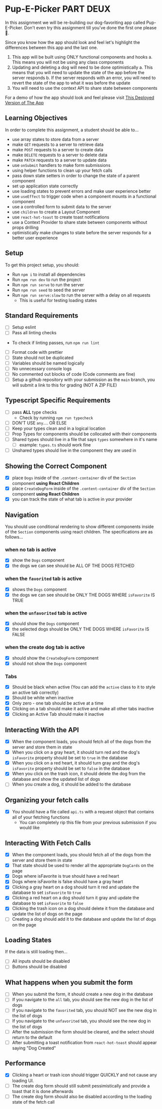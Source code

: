 # Pup-E-Picker PART DEUX

In this assignment we will be re-building our dog-favoriting app called Pup- E-Picker. Don't even try this assignment till you've done the first one please 🙏.

Since you know how the app should look and feel let's highlight the differences between this app and the last one.

1. This app will be built using ONLY functional components and hooks
   a. This means you will not be using any class components
2. Updating and deleting a dog will need to be done optimistically
   a. This means that you will need to update the state of the app before the server responds
   b. If the server responds with an error, you will need to revert the state of the app to what it was before the update
3. You will need to use the context API to share state between components

For a demo of how the app should look and feel please visit [This Deployed Version of The App](https://optimitistic-pup-e-picker-deployed-bsa263act-devslopes1.vercel.app/functional)

## Learning Objectives

In order to complete this assignment, a student should be able to...

- use array states to store data from a server
- make `GET` requests to a server to retrieve data
- make `POST` requests to a server to create data
- make `DELETE` requests to a server to delete data
- make `PATCH` requests to a server to update data
- use `onSubmit` handlers to make form submissions
- using helper functions to clean up your fetch calls
- pass down state setters in order to change the state of a parent component
- set up application state correctly
- use loading states to prevent errors and make user experience better
- use `useEffect` to trigger code when a component mounts in a functional component
- use a controlled form to submit data to the server
- use `children` to create a Layout Component
- use `react-hot-toast` to create toast notifications
- use a Context Provider to share state between components without props drilling
- optimistically make changes to state before the server responds for a better user experience

## Setup

To get this project setup, you should:

- Run `npm i` to install all dependencies
- Run `npm run dev` to run the project
- Run `npm run serve` to run the server
- Run `npm run seed` to seed the server
- Run `npm run serve:slow` to run the server with a delay on all requests
  - This is useful for testing loading states

## Standard Requirements

- [ ] Setup eslint
- [ ] Pass all linting checks

- To check if linting passes, run `npm run lint`

- [ ] Format code with prettier
- [ ] State should not be duplicated
- [ ] Variables should be named logically
- [ ] No unnecessary console logs
- [ ] No commented out blocks of code (Code comments are fine)
- [ ] Setup a github repository with your submission as the `main` branch, you will submit a link to this for grading (NOT A ZIP FILE)

## Typescript Specific Requirements

- [ ] pass **ALL** type checks
  - Check by running `npm run typecheck`
- [ ] DON'T USE `any`.... OR ELSE
- [ ] Keep your types clean and in a logical location
- [ ] Prop Types for components should be collocated with their components
- [ ] Shared types should live in a file that says `types` somewhere in it's name
  - [ ] example: `types.ts` should work fine
- [ ] Unshared types should live in the component they are used in

## Showing the Correct Component

- [X] place `Dogs` inside of the `.content-container` div of the `Section` component **using React Children**
- [X] place `CreateDogForm` inside of the `.content-container` div of the `Section` component **using React Children**
- [X] you can track the state of what tab is active in your provider

## Navigation

You should use conditional rendering to show different components inside of the `Section` components using react children. The specifications are as follows...

### when no tab is active

- [X] show the `Dogs` component
- [X] the dogs we can see should be ALL OF THE DOGS FETCHED

### when the `favorited` tab is active

- [X] shows the `Dogs` component
- [X] the dogs we can see should be ONLY THE DOGS WHERE `isFavorite` IS TRUE

### when the `unfavorited` tab is active

- [X] should show the `Dogs` component
- [X] the selected dogs should be ONLY THE DOGS WHERE `isFavorite` IS FALSE

### when the create dog tab is active

- [X] should show the `CreateDogForm` component
- [X] should not show the `Dogs` component

### Tabs

- [X] Should be black when active (You can add the `active` class to it to style an active tab correctly)
- [X] Should be white when inactive
- [X] Only zero - one tab should be active at a time
- [X] Clicking on a tab should make it active and make all other tabs inactive
- [X] Clicking an Active Tab should make it inactive

## Interacting With the API

- [X] When the component loads, you should fetch all of the dogs from the server and store them in state
- [X] When you click on a gray heart, it should turn red and the dog's `isFavorite` property should be set to `true` in the database
- [X] When you click on a red heart, it should turn gray and the dog's `isFavorite` property should be set to `false` in the database
- [X] When you click on the trash icon, it should delete the dog from the database and show the updated list of dogs
- [ ] When you create a dog, it should be added to the database

## Organizing your fetch calls

- [X] You should have a file called `api.ts` with a request object that contains all of your fetching functions
  - You can completely rip this file from your previous submission if you would like

## Interacting With Fetch Calls

- [X] When the component loads, you should fetch all of the dogs from the server and store them in state
- [X] That state should be used to render all the appropriate `DogCards` on the page
- [X] Dogs where isFavorite is true should have a red heart
- [X] Dogs where isFavorite is false should have a gray heart
- [X] Clicking a gray heart on a dog should turn it red and update the database to set `isFavorite` to `true`
- [X] Clicking a red heart on a dog should turn it gray and update the database to set `isFavorite` to `false`
- [X] Clicking the trash icon on a dog should delete it from the database and update the list of dogs on the page
- [ ] Creating a dog should add it to the database and update the list of dogs on the page

## Loading States

If the data is still loading then...

- [ ] All inputs should be disabled
- [ ] Buttons should be disabled

## What happens when you submit the form

- [ ] When you submit the form, it should create a new dog in the database
- [ ] If you navigate to the `all` tab, you should see the new dog in the list of dogs
- [ ] If you navigate to the `favorited` tab, you should NOT see the new dog in the list of dogs
- [ ] If you navigate to the `unfavorited` tab, you should see the new dog in the list of dogs
- [ ] After the submission the form should be cleared, and the select should return to the default
- [ ] After submitting a toast notification from `react-hot-toast` should appear saying "Dog Created"

## Performance

- [X] Clicking a heart or trash icon should trigger QUICKLY and not cause any loading UI.
- [ ] The create dog form should still submit pessimistically and provide a toast that it is done afterwards
- [ ] The create dog form should also be disabled according to the loading state of the fetch call
